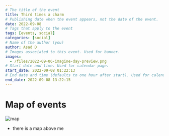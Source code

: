 ```yaml
---
# The title of the event
title: Third times a charm
# Publishing date when the event appears, not the date of the event.
date: 2022-09-08
# Tags that apply to the event
tags: [events, social]
categories: [social]
# Name of the author (you)
author: Asad D
# Images associated to this event. Used for banner.
images:
  - /files/2022-09-06-imagine-day-preview.png
# Start date and time. Used for calendar page.
start_date: 2022-09-08 01:22:13
# End date and time (defaults to one hour after start). Used for calendar page.
end_date: 2022-09-08 13:22:15
---
```


# Map of events

![map](/files/2022-09-06-imagine-day-map.png)
  
- there is a map above me
